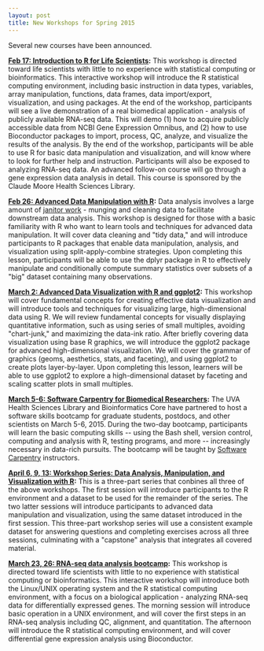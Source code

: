```yaml
---
layout: post
title: New Workshops for Spring 2015
---
```


Several new courses have been announced.

**[Feb 17: Introduction to R for Life Scientists]({{site.baseurl}}/ws-intro-r-lifesci/):** This workshop is directed toward life scientists with little to no experience with statistical computing or bioinformatics. This interactive workshop will introduce the R statistical computing environment, including basic instruction in data types, variables, array manipulation, functions, data frames, data import/export, visualization, and using packages. At the end of the workshop, participants will see a live demonstration of a real biomedical application - analysis of publicly available RNA-seq data. This will demo (1) how to acquire publicly accessible data from NCBI Gene Expression Omnibus, and (2) how to use Bioconductor packages to import, process, QC, analyze, and visualize the results of the analysis. By the end of the workshop, participants will be able to use R for basic data manipulation and visualization, and will know where to look for further help and instruction. Participants will also be exposed to analyzing RNA-seq data. An advanced follow-on course will go through a gene expression data analysis in detail. This course is sponsored by the Claude Moore Health Sciences Library.

**[Feb 26: Advanced Data Manipulation with R]({{site.baseurl}}/ws-r-advanced-manipulation/):** Data analysis involves a large amount of [janitor work](http://www.nytimes.com/2014/08/18/technology/for-big-data-scientists-hurdle-to-insights-is-janitor-work.html) - munging and cleaning data to facilitate downstream data analysis. This workshop is designed for those with a basic familiarity with R who want to learn tools and techniques for advanced data manipulation. It will cover data cleaning and "tidy data," and will introduce participants to R packages that enable data manipulation, analysis, and visualization using split-apply-combine strategies. Upon completing this lesson, participants will be able to use the dplyr package in R to effectively manipulate and conditionally compute summary statistics over subsets of a "big" dataset containing many observations.

**[March 2: Advanced Data Visualization with R and ggplot2]({{site.baseurl}}/ws-r-advanced-visualization/):** This workshop will cover fundamental concepts for creating effective data visualization and will introduce tools and techniques for visualizing large, high-dimensional data using R. We will review fundamental concepts for visually displaying quantitative information, such as using series of small multiples, avoiding "chart-junk," and maximizing the data-ink ratio. After briefly covering data visualization using base R graphics, we will introduce the ggplot2 package for advanced high-dimensional visualization. We will cover the grammar of graphics (geoms, aesthetics, stats, and faceting), and using ggplot2 to create plots layer-by-layer. Upon completing this lesson, learners will be able to use ggplot2 to explore a high-dimensional dataset by faceting and scaling scatter plots in small multiples.

**[March 5-6: Software Carpentry for Biomedical Researchers](https://www.hsl.virginia.edu/node/14105):** The UVA Health Sciences Library and Bioinformatics Core have partnered to host a software skills bootcamp for graduate students, postdocs, and other scientists on March 5-6, 2015. During the two-day bootcamp, participants will learn the basic computing skills -- using the Bash shell, version control, computing and analysis with R, testing programs, and more -- increasingly necessary in data-rich pursuits. The bootcamp will be taught by [Software Carpentry](http://software-carpentry.org/) instructors.

**[April 6, 9, 13: Workshop Series: Data Analysis, Manipulation, and Visualization with R]({{site.baseurl}}/ws-r-series/):** This is a three-part series that conbines all three of the above workshops. The first session will introduce participants to the R environment and a dataset to be used for the remainder of the series. The two latter sessions will introduce participants to advanced data manipulation and visualization, using the same dataset introduced in the first session. This three-part workshop series will use a consistent example dataset for answering questions and completing exercises across all three sessions, culminating with a "capstone" analysis that integrates all covered material.

**[March 23, 26: RNA-seq data analysis bootcamp]({{site.baseurl}}/ws-rnaseq-1day/):** This workshop is directed toward life scientists with little to no experience with statistical computing or bioinformatics. This interactive workshop will introduce both the Linux/UNIX operating system and the R statistical computing environment, with a focus on a biological application - analyzing RNA-seq data for differentially expressed genes. The morning session will introduce basic operation in a UNIX environment, and will cover the first steps in an RNA-seq analysis including QC, alignment, and quantitation. The afternoon will introduce the R statistical computing environment, and will cover differential gene expression analysis using Bioconductor.
